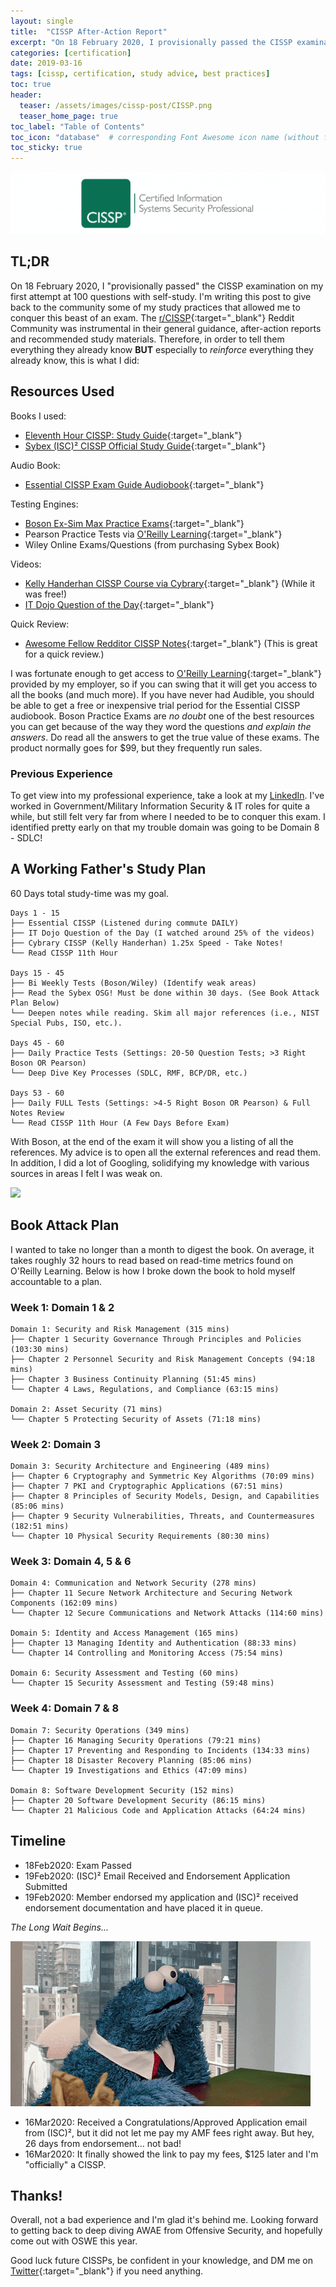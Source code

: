 ```yaml
---
layout: single
title:  "CISSP After-Action Report"
excerpt: "On 18 February 2020, I provisionally passed the CISSP examination on my first attempt at 100 questions with self-study. I'm writing this post to give back to the community some of my practices of study that allowed me to conquer this beast of an exam."
categories: [certification]
date: 2019-03-16
tags: [cissp, certification, study advice, best practices]
toc: true
header:
  teaser: /assets/images/cissp-post/CISSP.png
  teaser_home_page: true
toc_label: "Table of Contents"
toc_icon: "database"  # corresponding Font Awesome icon name (without fa prefix)
toc_sticky: true
---
```

![](/assets/images/cissp-post/CISSP.png)
## TL;DR
On 18 February 2020, I "provisionally passed" the CISSP examination on my first attempt at 100 questions with self-study. I'm writing this post to give back to the community some of my study practices that allowed me to conquer this beast of an exam. The [r/CISSP](https://reddit.com/r/cissp){:target="_blank"} Reddit Community was instrumental in their general guidance, after-action reports and recommended study materials. Therefore, in order to tell them everything they already know **BUT** especially to *reinforce* everything they already know, this is what I did: 

## Resources Used

Books I used:
+ [Eleventh Hour CISSP: Study Guide](https://amzn.to/39M9hnM){:target="_blank"} 
+ [Sybex (ISC)² CISSP Official Study Guide](https://amzn.to/2SF6Duj){:target="_blank"} 

Audio Book:
+ [Essential CISSP Exam Guide Audiobook](https://amzn.to/37DkEg8){:target="_blank"} 

Testing Engines:
+ [Boson Ex-Sim Max Practice Exams](https://www.boson.com/practice-exam/cissp-isc2-practice-exam){:target="_blank"}
+ Pearson Practice Tests via [O'Reilly Learning](https://learning.oreilly.com/){:target="_blank"}
+ Wiley Online Exams/Questions (from purchasing Sybex Book)

Videos:
+ [Kelly Handerhan CISSP Course via Cybrary](https://www.cybrary.it/){:target="_blank"} (While it was free!)
+ [IT Dojo Question of the Day](https://youtu.be/jZSAZ1neFZk){:target="_blank"}

Quick Review:
+ [Awesome Fellow Redditor CISSP Notes](http://luc.desfosses.fr/CISSP/){:target="_blank"} (This is great for a quick review.)

I was fortunate enough to get access to [O'Reilly Learning](https://learning.oreilly.com/){:target="_blank"} provided by my employer, so if you can swing that it will get you access to all the books (and much more). If you have never had Audible, you should be able to get a free or inexpensive trial period for the Essential CISSP audiobook. Boson Practice Exams are *no doubt* one of the best resources you can get because of the way they word the questions *and explain the answers*. Do read all the answers to get the true value of these exams. The product normally goes for $99, but they frequently run sales.

### Previous Experience

To get view into my professional experience, take a look at my [LinkedIn](https://www.linkedin.com/in/johngrow/). I've worked in Government/Military Information Security & IT roles for quite a while, but still felt very far from where I needed to be to conquer this exam. I identified pretty early on that my trouble domain was going to be Domain 8 - SDLC!

## A Working Father's Study Plan

60 Days total study-time was my goal.
```
Days 1 - 15
├── Essential CISSP (Listened during commute DAILY)
├── IT Dojo Question of the Day (I watched around 25% of the videos)
├── Cybrary CISSP (Kelly Handerhan) 1.25x Speed - Take Notes!
└── Read CISSP 11th Hour

Days 15 - 45
├── Bi Weekly Tests (Boson/Wiley) (Identify weak areas)
├── Read the Sybex OSG! Must be done within 30 days. (See Book Attack Plan Below)
└── Deepen notes while reading. Skim all major references (i.e., NIST Special Pubs, ISO, etc.).

Days 45 - 60
├── Daily Practice Tests (Settings: 20-50 Question Tests; >3 Right Boson OR Pearson)
└── Deep Dive Key Processes (SDLC, RMF, BCP/DR, etc.)

Days 53 - 60 
├── Daily FULL Tests (Settings: >4-5 Right Boson OR Pearson) & Full Notes Review
└── Read CISSP 11th Hour (A Few Days Before Exam)
```
With Boson, at the end of the exam it will show you a listing of all the references. My advice is to open all the external references and read them. In addition, I did a lot of Googling, solidifying my knowledge with various sources in areas I felt I was weak on.

![](/assets/images/cissp-post/everything-is-fine.gif)
## Book Attack Plan

I wanted to take no longer than a month to digest the book. On average, it takes roughly 32 hours to read based on read-time metrics found on O'Reilly Learning. Below is how I broke down the book to hold myself accountable to a plan. 

### Week 1: Domain 1 & 2
```
Domain 1: Security and Risk Management (315 mins)
├── Chapter 1 Security Governance Through Principles and Policies (103:30 mins) 
├── Chapter 2 Personnel Security and Risk Management Concepts (94:18 mins) 
├── Chapter 3 Business Continuity Planning (51:45 mins) 
└── Chapter 4 Laws, Regulations, and Compliance (63:15 mins) 

Domain 2: Asset Security (71 mins) 
└── Chapter 5 Protecting Security of Assets (71:18 mins)
```
### Week 2: Domain 3
```
Domain 3: Security Architecture and Engineering (489 mins)
├── Chapter 6 Cryptography and Symmetric Key Algorithms (70:09 mins)
├── Chapter 7 PKI and Cryptographic Applications (67:51 mins)
├── Chapter 8 Principles of Security Models, Design, and Capabilities (85:06 mins)
├── Chapter 9 Security Vulnerabilities, Threats, and Countermeasures (182:51 mins)
└── Chapter 10 Physical Security Requirements (80:30 mins)
```
### Week 3: Domain 4, 5 & 6
```
Domain 4: Communication and Network Security (278 mins)
├── Chapter 11 Secure Network Architecture and Securing Network Components (162:09 mins)
└── Chapter 12 Secure Communications and Network Attacks (114:60 mins)

Domain 5: Identity and Access Management (165 mins)
├── Chapter 13 Managing Identity and Authentication (88:33 mins)
└── Chapter 14 Controlling and Monitoring Access (75:54 mins)

Domain 6: Security Assessment and Testing (60 mins)
└── Chapter 15 Security Assessment and Testing (59:48 mins)
```

### Week 4: Domain 7 & 8
```
Domain 7: Security Operations (349 mins)
├── Chapter 16 Managing Security Operations (79:21 mins)
├── Chapter 17 Preventing and Responding to Incidents (134:33 mins)
├── Chapter 18 Disaster Recovery Planning (85:06 mins)
└── Chapter 19 Investigations and Ethics (47:09 mins)
 
Domain 8: Software Development Security (152 mins)
├── Chapter 20 Software Development Security (86:15 mins)
└── Chapter 21 Malicious Code and Application Attacks (64:24 mins)
```

## Timeline

* 18Feb2020:   Exam Passed
* 19Feb2020:   (ISC)² Email Received and Endorsement Application Submitted 
* 19Feb2020:   Member endorsed my application and (ISC)² received endorsement documentation and have placed it in queue. 

*The Long Wait Begins...*

![](/assets/images/cissp-post/cookie-monster.gif)

* 16Mar2020:   Received a Congratulations/Approved Application email from (ISC)², but it did not let me pay my AMF fees right away. But hey, 26 days from endorsement... not bad!
* 16Mar2020:   It finally showed the link to pay my fees, $125 later and I'm "officially" a CISSP.

## Thanks!

Overall, not a bad experience and I'm glad it's behind me. Looking forward to getting back to deep diving AWAE from Offensive Security, and hopefully come out with OSWE this year.

Good luck future CISSPs, be confident in your knowledge, and DM me on [Twitter](https://twitter.com/gr0sabi){:target="_blank"} if you need anything. 